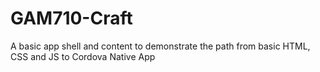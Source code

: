# GAM710-Craft
A basic app shell and content to demonstrate the path from basic HTML, CSS and JS to Cordova Native App
